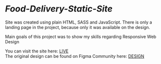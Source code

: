 # _Food-Delivery-Static-Site_

Site was created using plain HTML, SASS and JavaScript.
There is only a landing page in the project, because only it was available on the design.

Main goals of this project was to show my skills regarding Responsive Web Design

You can visit the site here: [LIVE]<br/>
The original design can be found on Figma Community here: [DESIGN]

[LIVE]: <bella-onojie-static.netlify.app>
[DESIGN]: <https://www.figma.com/community/file/893381127703378146>

